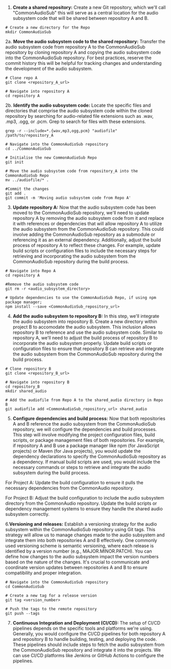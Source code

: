 1. **Create a shared repository:**
Create a new Git repository, which we'll call "CommonAudioSub" this will serve as a central location for the audio subsystem code that will be shared between repository A and B.
```
# Create a new directory for the Repo
mkdir CommonAudioSub
```
2a. **Move the audio subsystem code to the shared repository:** Transfer the audio subsystem code from repository A to the CommonAudioSub repository by cloning repository A and copying the audio subsystem code into the CommonAudioSub repository. For best practices, reserve the commit history this will be helpful for tracking changes and understanding the development of the audio subsystem.
```
# Clone repo A
git clone <repository_A_url>

# Navigate into repository A
cd repository A
```
2b. **Identify the audio subsystem code:** Locate the specific files and directories that comprise the audio subsystem code within the cloned repository by searching for audio-related file extensions such as .wav, .mp3, .ogg, or .pcm. Grep to search for files with these extensions.
```
grep -r --include=*.{wav,mp3,ogg,pcm} "audiofile" /path/to/repository_A

# Navigate into the CommonAudioSub repository
cd ../CommonAudioSub

# Initialise the new CommonAudioSub Repo
git init

# Move the audio subsystem code from repository_A into the CommonAudioSub Repo
mv ../audiofile/* .

#Commit the changes
git add .
git commit -m 'Moving audio subsystem code from Repo A'
```
3. **Update repository A:** Now that the audio subsystem code has been moved to the CommonAudioSub repository, we'll need to update repository A by removing the audio subsystem code from it and replace it with references or dependencies that will allow repository A to utilize the audio subsystem from the CommonAudioSub repository. This could involve adding the CommonAudioSub repository as a submodule or referencing it as an external dependency. Additionally, adjust the build process of repository A to reflect these changes. For example, update build scripts or
configuration files to include the necessary steps for retrieving and incorporating the audio subsystem from the CommonAudioSub repository during the build process.
```
# Navigate into Repo A
cd repository A

#Remove the audio subsystem code
git rm -r <audio_subsystem_directory>

# Update dependencies to use the CommonAudioSub Repo, if using npm package manager;
npm install --save <CommonAudioSub_repository_url>
```
4. **Add the audio subsystem to repository B:** In this step, we'll integrate the audio subsystem into repository B. Create a new directory within project B to accomodate the audio subsystem. This inclusion allows repository B to reference and use the audio subsystem code. Similar to repository A, we'll need to adjust the build process of repository B to incorporate the audio subsystem properly. Update build scripts or configuration files to ensure that repository B can retrieve and integrate the audio subsystem from the CommonAudioSub repository during the build process.
```
# Clone repository B
git clone <repository_B_url>

# Navigate into repository B
cd repository_B
mkdir shared_audio

# Add the audiofile from Repo A to the shared_audio directory in Repo B
git audiofile add <CommonAudioSub_repository_url> shared_audio
```
5. **Configure dependencies and build process:** Now that both repositories A and B reference the audio subsystem from the CommonAudioSub repository, we will configure the dependencies and build processes. This step will involve modifying the project configuration files, build scripts, or package management files of both repositories. For example, if repository A and B use a package manager like npm (for JavaScript projects) or Maven (for Java projects), you would update the dependency declarations to specify the CommonAudioSub repository as a dependency. If manual build scripts are used, you would include the necessary commands or steps to retrieve and integrate the audio subsystem during the build process.

For Project A: Update the build configuration to ensure it pulls the necessary dependencies from the CommonAudio repository.

For Project B: Adjust the build configuration to include the audio subsystem directory from the CommonAudio repository. Update the build scripts or dependency management systems to ensure they handle the shared audio subsystem correctly.

6.**Versioning and releases:** Establish a versioning strategy for the audio subsystem within the CommonAudioSub repository using Git tags. This strategy will allow us to manage changes made to the audio subsystem and integrate them into both repositories A and B effectively. One commonly used versioning scheme is semantic versioning, where each release is identified by a version number (e.g., MAJOR.MINOR.PATCH). You can define how changes to the audio subsystem impact the version numbers based on the nature of the changes. It's crucial to communicate and coordinate version updates between repositories A and B to ensure compatibility and proper integration.
```
# Navigate into the CommonAudioSub repository
cd CommonAudioSub

# Create a new tag for a release version
git tag <version_number>

# Push the tags to the remote repository
git push --tags
```
7. **Continuous Integration and Deployment (CI/CD):** The setup of CI/CD pipelines depends on the specific tools and platforms we're using. Generally, you would configure the CI/CD pipelines for both repository A and repository B to handle building, testing, and deploying the code. These pipelines should include steps to fetch the audio subsystem from the CommonAudioSub repository and integrate it into the projects. We can use CI/CD platforms like Jenkins or GitHub Actions to configure the pipelines.
